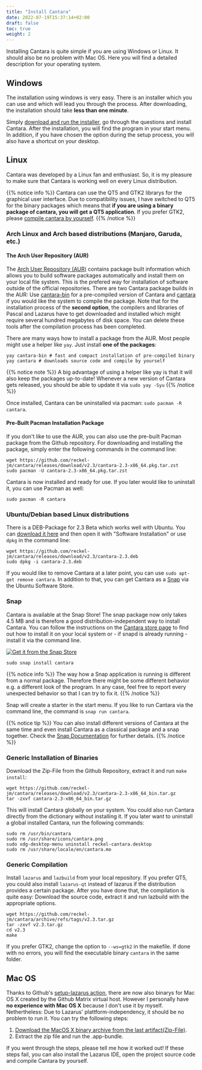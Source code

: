 ```yaml
---
title: "Install Cantara"
date: 2022-07-19T15:37:14+02:00
draft: false
toc: true
weight: 2
---
```


Installing Cantara is quite simple if you are using Windows or Linux. It should also be no problem with Mac OS. Here you will find a detailed description for your operating system.

## Windows

The installation using windows is very easy. There is an installer which you can use and which will lead you through the process. After downloading, the installation should take **less than one minute**.

Simply [download and run the installer](https://github.com/reckel-jm/cantara/releases/download/v2.3/cantara-2.3_setup_win64.exe), go through the questions and install Cantara. After the installation, you will find the program in your start menu. In addition, if you have chosen the option during the setup process, you will also have a shortcut on your desktop.

## Linux

Cantara was developed by a Linux fan and enthusiast. So, it is my pleasure to make sure that Cantara is working well on every Linux distribution.

{{% notice info %}}
Cantara can use the QT5 and GTK2 librarys for the graphical user interface. Due to compatibility issues, I have switched to QT5 for the binary packages which means that **if you are using a binary package of cantara, you will get a QT5 application**. If you prefer GTK2, please [compile cantara by yourself](#generic-compilation).
{{% /notice %}}

### Arch Linux and Arch based distributions (Manjaro, Garuda, etc.)

#### The Arch User Repository (AUR)

The [Arch User Repository (AUR)](https://wiki.archlinux.org/title/Arch_User_Repository) contains package built information which allows you to build software packages automatically and install them on your local file system. This is the prefered way for installation of software outside of the official repositories. There are two Cantara package builds in the AUR: Use [cantara-bin](https://aur.archlinux.org/packages/cantara-bin) for a pre-compiled version of Cantara and [cantara](https://aur.archlinux.org/packages/cantara) if you would like the system to compile the package. Note that for the installation process of the **second option**, the compilers and libraries of Pascal and Lazarus have to get downloaded and installed which might require several hundred megabytes of disk space. You can delete these tools after the compilation process has been completed.

There are many ways how to install a package from the AUR. Most people might use a helper like `yay`. Just install **one of the packages**:

    yay cantara-bin # fast and compact installation of pre-compiled binary
    yay cantara # downloads source code and compile by yourself

{{% notice note %}}
A big advantage of using a helper like yay is that it will also keep the packages up-to-date! Whenever a new version of Cantara gets released, you should be able to update it via `sudo yay -Syu`
{{% /notice %}}

Once installed, Cantara can be uninstalled via pacman: `sudo pacman -R cantara`.

#### Pre-Built Pacman Installation Package

If you don't like to use the AUR, you can also use the pre-built Pacman package from the Github repository. For downloading and installing the package, simply enter the following commands in the command line:

    wget https://github.com/reckel-jm/cantara/releases/download/v2.3/cantara-2.3-x86_64.pkg.tar.zst
    sudo pacman -U cantara-2.3-x86_64.pkg.tar.zst

Cantara is now installed and ready for use. If you later would like to uninstall it, you can use Pacman as well:

    sudo pacman -R cantara

### Ubuntu/Debian based Linux distributions

There is a DEB-Package for 2.3 Beta which works well with Ubuntu. You can [download it here](https://github.com/reckel-jm/cantara/releases/download/v2.2.3beta/cantara-2.2.3beta.deb) and then open it with "Software Installation" or use `dpkg` in the command line:

    wget https://github.com/reckel-jm/cantara/releases/download/v2.3/cantara-2.3.deb
    sudo dpkg -i cantara-2.3.deb

If you would like to remove Cantara at a later point, you can use `sudo apt-get remove cantara`. In addition to that, you can get Cantara as a [Snap](#snap) via the Ubuntu Software Store.

### Snap

Cantara is available at the Snap Store! The snap package now only takes 4.5 MB and is therefore a good distribution-independent way to install Cantara. You can follow the instructions on the [Cantara store page](https://snapcraft.io/cantara) to find out how to install it on your local system or - if snapd is already running - install it via the command line.

[![Get it from the Snap Store](https://snapcraft.io/static/images/badges/en/snap-store-black.svg)](https://snapcraft.io/cantara)

    sudo snap install cantara

{{% notice info %}}
The way how a Snap application is running is different from a normal package. Therefore there might be some different behavior e.g. a different look of the program. In any case, feel free to report every unexpected behavior so that I can try to fix it.
{{% /notice %}}

Snap will create a starter in the start menu. If you like to run Cantara via the command line, the command is `snap run cantara`.

{{% notice tip %}}
You can also install different versions of Cantara at the same time and even install Cantara as a classical package and a snap together. Check the [Snap Documentation](https://snapcraft.io/docs/parallel-installs) for further details.
{{% /notice %}}

### Generic Installation of Binaries

Download the Zip-File from the Github Repository, extract it and run `make install`:

    wget https://github.com/reckel-jm/cantara/releases/download/v2.3/cantara-2.3-x86_64_bin.tar.gz
    tar -zxvf cantara-2.3-x86_64_bin.tar.gz

This will install Cantara globally on your system. You could also run Cantara directly from the dictionary without installing it. If you later want to uninstall a global installed Cantara, run the following commands:

    sudo rm /usr/bin/cantara
    sudo rm /usr/share/icons/cantara.png
    sudo xdg-desktop-menu uninstall reckel-cantara.desktop
    sudo rm /usr/share/locale/en/cantara.mo

### Generic Compilation

Install `lazarus` and `lazbuild` from your local repository. If you prefer QT5, you could also install `lazarus-qt` instead of lazarus if the distribution provides a certain package. After you have done that, the compilation is quite easy: Download the source code, extract it and run lazbuild with the appropriate options.

    wget https://github.com/reckel-jm/cantara/archive/refs/tags/v2.3.tar.gz
    tar -zxvf v2.3.tar.gz
    cd v2.3
    make

If you prefer GTK2, change the option to `--ws=gtk2` in the makefile. If done with no errors, you will find the executable binary `cantara` in the same folder.

## Mac OS

Thanks to Github's [setup-lazarus action](https://github.com/gcarreno/setup-lazarus), there are now also binarys for Mac OS X created by the Github Matrix virtual host. However I personally have **no experience with Mac OS X** because I don't use it by myself. Nethertheless: Due to Lazarus' plattform-independency, it should be no problem to run it. You can try the following steps:

1. [Download the MacOS X binary archive from the last artifact(Zip-File)](https://github.com/reckel-jm/cantara/suites/7626154959/artifacts/316851084).
2. Extract the zip file and run the .app-bundle.

If you went through the steps, please tell me how it worked out! If these steps fail, you can also install the Lazarus IDE, open the project source code and compile Cantara by yourself.
